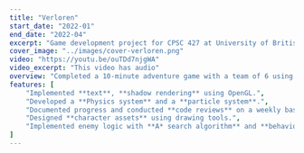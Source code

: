 ```yaml
---
title: "Verloren"
start_date: "2022-01"
end_date: "2022-04"
excerpt: "Game development project for CPSC 427 at University of British Columbia"
cover_image: "../images/cover-verloren.png"
video: "https://youtu.be/ouTDd7njgWA"
video_excerpt: "This video has audio"
overview: "Completed a 10-minute adventure game with a team of 6 using ECS in C++."
features: [
    "Implemented **text**, **shadow rendering** using OpenGL.",
    "Developed a **Physics system** and a **particle system**.",
    "Documented progress and conducted **code reviews** on a weekly basis.",
    "Designed **character assets** using drawing tools.",
    "Implemented enemy logic with **A* search algorithm** and **behavior trees**.",
]
---
```

